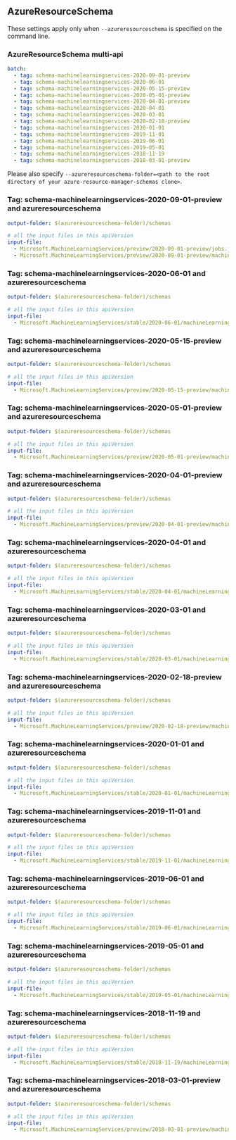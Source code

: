 ## AzureResourceSchema

These settings apply only when `--azureresourceschema` is specified on the command line.

### AzureResourceSchema multi-api

``` yaml $(azureresourceschema) && $(multiapi)
batch:
  - tag: schema-machinelearningservices-2020-09-01-preview
  - tag: schema-machinelearningservices-2020-06-01
  - tag: schema-machinelearningservices-2020-05-15-preview
  - tag: schema-machinelearningservices-2020-05-01-preview
  - tag: schema-machinelearningservices-2020-04-01-preview
  - tag: schema-machinelearningservices-2020-04-01
  - tag: schema-machinelearningservices-2020-03-01
  - tag: schema-machinelearningservices-2020-02-18-preview
  - tag: schema-machinelearningservices-2020-01-01
  - tag: schema-machinelearningservices-2019-11-01
  - tag: schema-machinelearningservices-2019-06-01
  - tag: schema-machinelearningservices-2019-05-01
  - tag: schema-machinelearningservices-2018-11-19
  - tag: schema-machinelearningservices-2018-03-01-preview

```

Please also specify `--azureresourceschema-folder=<path to the root directory of your azure-resource-manager-schemas clone>`.

### Tag: schema-machinelearningservices-2020-09-01-preview and azureresourceschema

``` yaml $(tag) == 'schema-machinelearningservices-2020-09-01-preview' && $(azureresourceschema)
output-folder: $(azureresourceschema-folder)/schemas

# all the input files in this apiVersion
input-file:
  - Microsoft.MachineLearningServices/preview/2020-09-01-preview/jobs.json
  - Microsoft.MachineLearningServices/preview/2020-09-01-preview/machineLearningServices.json

```

### Tag: schema-machinelearningservices-2020-06-01 and azureresourceschema

``` yaml $(tag) == 'schema-machinelearningservices-2020-06-01' && $(azureresourceschema)
output-folder: $(azureresourceschema-folder)/schemas

# all the input files in this apiVersion
input-file:
  - Microsoft.MachineLearningServices/stable/2020-06-01/machineLearningServices.json

```

### Tag: schema-machinelearningservices-2020-05-15-preview and azureresourceschema

``` yaml $(tag) == 'schema-machinelearningservices-2020-05-15-preview' && $(azureresourceschema)
output-folder: $(azureresourceschema-folder)/schemas

# all the input files in this apiVersion
input-file:
  - Microsoft.MachineLearningServices/preview/2020-05-15-preview/machineLearningServices.json

```

### Tag: schema-machinelearningservices-2020-05-01-preview and azureresourceschema

``` yaml $(tag) == 'schema-machinelearningservices-2020-05-01-preview' && $(azureresourceschema)
output-folder: $(azureresourceschema-folder)/schemas

# all the input files in this apiVersion
input-file:
  - Microsoft.MachineLearningServices/preview/2020-05-01-preview/machineLearningServices.json

```

### Tag: schema-machinelearningservices-2020-04-01-preview and azureresourceschema

``` yaml $(tag) == 'schema-machinelearningservices-2020-04-01-preview' && $(azureresourceschema)
output-folder: $(azureresourceschema-folder)/schemas

# all the input files in this apiVersion
input-file:
  - Microsoft.MachineLearningServices/preview/2020-04-01-preview/machineLearningServices.json

```

### Tag: schema-machinelearningservices-2020-04-01 and azureresourceschema

``` yaml $(tag) == 'schema-machinelearningservices-2020-04-01' && $(azureresourceschema)
output-folder: $(azureresourceschema-folder)/schemas

# all the input files in this apiVersion
input-file:
  - Microsoft.MachineLearningServices/stable/2020-04-01/machineLearningServices.json

```

### Tag: schema-machinelearningservices-2020-03-01 and azureresourceschema

``` yaml $(tag) == 'schema-machinelearningservices-2020-03-01' && $(azureresourceschema)
output-folder: $(azureresourceschema-folder)/schemas

# all the input files in this apiVersion
input-file:
  - Microsoft.MachineLearningServices/stable/2020-03-01/machineLearningServices.json

```

### Tag: schema-machinelearningservices-2020-02-18-preview and azureresourceschema

``` yaml $(tag) == 'schema-machinelearningservices-2020-02-18-preview' && $(azureresourceschema)
output-folder: $(azureresourceschema-folder)/schemas

# all the input files in this apiVersion
input-file:
  - Microsoft.MachineLearningServices/preview/2020-02-18-preview/machineLearningServices.json

```

### Tag: schema-machinelearningservices-2020-01-01 and azureresourceschema

``` yaml $(tag) == 'schema-machinelearningservices-2020-01-01' && $(azureresourceschema)
output-folder: $(azureresourceschema-folder)/schemas

# all the input files in this apiVersion
input-file:
  - Microsoft.MachineLearningServices/stable/2020-01-01/machineLearningServices.json

```

### Tag: schema-machinelearningservices-2019-11-01 and azureresourceschema

``` yaml $(tag) == 'schema-machinelearningservices-2019-11-01' && $(azureresourceschema)
output-folder: $(azureresourceschema-folder)/schemas

# all the input files in this apiVersion
input-file:
  - Microsoft.MachineLearningServices/stable/2019-11-01/machineLearningServices.json

```

### Tag: schema-machinelearningservices-2019-06-01 and azureresourceschema

``` yaml $(tag) == 'schema-machinelearningservices-2019-06-01' && $(azureresourceschema)
output-folder: $(azureresourceschema-folder)/schemas

# all the input files in this apiVersion
input-file:
  - Microsoft.MachineLearningServices/stable/2019-06-01/machineLearningServices.json

```

### Tag: schema-machinelearningservices-2019-05-01 and azureresourceschema

``` yaml $(tag) == 'schema-machinelearningservices-2019-05-01' && $(azureresourceschema)
output-folder: $(azureresourceschema-folder)/schemas

# all the input files in this apiVersion
input-file:
  - Microsoft.MachineLearningServices/stable/2019-05-01/machineLearningServices.json

```

### Tag: schema-machinelearningservices-2018-11-19 and azureresourceschema

``` yaml $(tag) == 'schema-machinelearningservices-2018-11-19' && $(azureresourceschema)
output-folder: $(azureresourceschema-folder)/schemas

# all the input files in this apiVersion
input-file:
  - Microsoft.MachineLearningServices/stable/2018-11-19/machineLearningServices.json

```

### Tag: schema-machinelearningservices-2018-03-01-preview and azureresourceschema

``` yaml $(tag) == 'schema-machinelearningservices-2018-03-01-preview' && $(azureresourceschema)
output-folder: $(azureresourceschema-folder)/schemas

# all the input files in this apiVersion
input-file:
  - Microsoft.MachineLearningServices/preview/2018-03-01-preview/machineLearningServices.json

```
